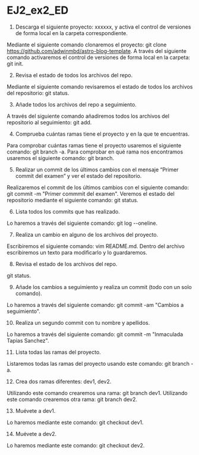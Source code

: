 # EJ2_ex2_ED
1. Descarga el siguiente proyecto: xxxxxx, y activa el control de versiones de forma local en la carpeta correspondiente.

Mediante el siguiente comando clonaremos el proyecto: git clone https://github.com/adwinmbd/astro-blog-template.
A través del siguiente comando activaremos el control de versiones de forma local en la carpeta: git init.

2. Revisa el estado de todos los archivos del repo.

Mediante el siguiente comando revisaremos el estado de todos los archivos del repositorio: git status.

3. Añade todos los archivos del repo a seguimiento.

A través del siguiente comando añadiremos todos los archivos del repositorio al seguimiento: git add.

4. Comprueba cuántas ramas tiene el proyecto y en la que te encuentras.

Para comprobar cuántas ramas tiene el proyecto usaremos el siguiente comando: git branch -a.
Para comprobar en qué rama nos encontramos usaremos el siguiente comando: git branch.

5. Realizar un commit de los últimos cambios con el mensaje “Primer commit del examen” y ver el estado del repositorio.

Realizaremos el commit de los últimos cambios con el siguiente comando: git commit -m "Primer commmit del examen".
Veremos el estado del repositorio mediante el siguiente comando: git status.

6. Lista todos los commits que has realizado.

Lo haremos a través del siguiente comando: git log --oneline.

7. Realiza un cambio en alguno de los archivos del proyecto.

Escribiremos el siguiente comando: vim README.md.
Dentro del archivo escribiremos un texto para modificarlo y lo guardaremos.

8. Revisa el estado de los archivos del repo.

git status.

9. Añade los cambios a seguimiento y realiza un commit (todo con un solo comando).

Lo haremos a través del siguiente comando: git commit -am "Cambios a seguimiento".

10. Realiza un segundo commit con tu nombre y apellidos.

Lo haremos a través del siguiente comando: git commit -m "Inmaculada Tapias Sanchez".

11. Lista todas las ramas del proyecto.

Listaremos todas las ramas del proyecto usando este comando: git branch -a.

12. Crea dos ramas diferentes: dev1, dev2.

Utilizando este comando crearemos una rama: git branch dev1.
Utilizando este comando crearemos otra rama: git branch dev2.

13. Muévete a dev1.

Lo haremos mediante este comando: git checkout dev1.

14. Muévete a dev2.

Lo haremos mediante este comando: git checkout dev2.
